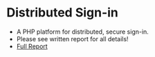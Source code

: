 # Distributed Sign-in
- A PHP platform for distributed, secure sign-in.
- Please see written report for all details!
- [Full Report](https://github.com/NoahGallant/distributed-sign-in/raw/master/report/readme-report.pdf)
